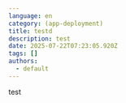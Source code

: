 ```yaml
---
language: en
category: (app-deployment)
title: testd
description: test
date: 2025-07-22T07:23:05.920Z
tags: []
authors:
  - default
---
```

test
